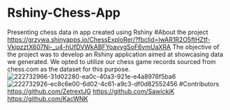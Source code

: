 # Rshiny-Chess-App
Presenting chess data in app created using Rshiny
#About the project
https://grzywa.shinyapps.io/ChessExploRer/?fbclid=IwAR1R2O5ftHZtf-VkipzztX607Ni-_u4-hUfDVWkABFYoavvgSoF6vmUaXRA
The objective of the project was to develop an Rshiny application aimed at showcasing data we generated. We opted to utilize our chess game records sourced from chess.com as the dataset for this purpose.
![222732966-31d02280-ea0c-40a3-921e-e4a8976f5ba6](https://github.com/KacWNK/Rshiny-Chess-App/assets/65176581/249fa77f-757b-4db2-82d3-3f72a4ace71e)
![222732926-ec8c6e00-6d02-4c61-a9c3-df0d82552456](https://github.com/KacWNK/Rshiny-Chess-App/assets/65176581/4675d0c7-a52b-4e9e-b3e3-df4dcbfcea16)
#Contributors
https://github.com/ZetrextJG
https://github.com/SawickiK
https://github.com/KacWNK
